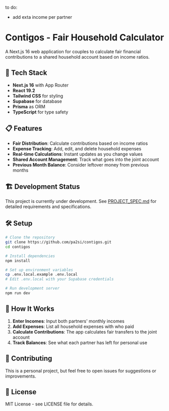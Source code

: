 to do:

- add exta income per partner

# Contigos - Fair Household Calculator

A Next.js 16 web application for couples to calculate fair financial contributions to a shared household account based on income ratios.

## 🚀 Tech Stack

- **Next.js 16** with App Router
- **React 19.2**
- **Tailwind CSS** for styling
- **Supabase** for database
- **Prisma** as ORM
- **TypeScript** for type safety

## 📋 Features

- **Fair Distribution**: Calculate contributions based on income ratios
- **Expense Tracking**: Add, edit, and delete household expenses
- **Real-time Calculations**: Instant updates as you change values
- **Shared Account Management**: Track what goes into the joint account
- **Previous Month Balance**: Consider leftover money from previous months

## 🏗️ Development Status

This project is currently under development. See [PROJECT_SPEC.md](./PROJECT_SPEC.md) for detailed requirements and specifications.

## 🛠️ Setup

```bash
# Clone the repository
git clone https://github.com/pa2si/contigos.git
cd contigos

# Install dependencies
npm install

# Set up environment variables
cp .env.local.example .env.local
# Edit .env.local with your Supabase credentials

# Run development server
npm run dev
```

## 📖 How It Works

1. **Enter Incomes**: Input both partners' monthly incomes
2. **Add Expenses**: List all household expenses with who paid
3. **Calculate Contributions**: The app calculates fair transfers to the joint account
4. **Track Balances**: See what each partner has left for personal use

## 🤝 Contributing

This is a personal project, but feel free to open issues for suggestions or improvements.

## 📄 License

MIT License - see LICENSE file for details.
